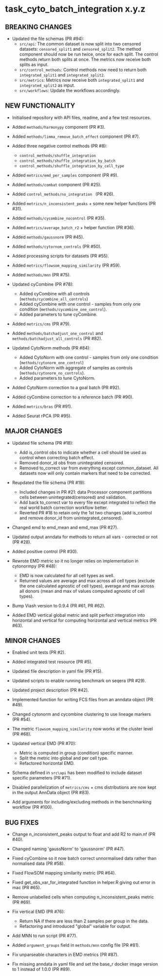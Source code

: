# task_cyto_batch_integration x.y.z

## BREAKING CHANGES

* Updated the file schemas (PR #94):
  - `src/api`: The common dataset is now split into two censored datasets: `censored_split1` and `censored_split2`. The method component should now be run twice, once for each split. The control methods return both splits at once. The metrics now receive both splits as input.
  - `src/control_methods`: Control methods now need to return both `integrated_split1` and `integrated_split2`.
  - `src/metrics`: Metrics now receive both `integrated_split1` and `integrated_split2` as input.
  - `src/workflows`: Update the workflows accordingly.

## NEW FUNCTIONALITY

* Initialised repository with API files, readme, and a few test resources.

* Added `methods/harmonypy` component (PR #3).

* Added `methods/limma_remove_batch_effect` component (PR #7).

* Added three negative control methods (PR #8):
  - `control_methods/shuffle_integration`
  - `control_methods/shuffle_integration_by_batch`
  - `control_methods/shuffle_integration_by_cell_type`

* Added `metrics/emd_per_samples` component (PR #9).

* Added `methods/combat` component (PR #25).

* Added `control_methods/no_integration ` (PR #26).

* Added `metrics/n_inconsistent_peaks` + some new helper functions (PR #31).

* Added `methods/cycombine_nocontrol` (PR #35).

* Added `metrics/average_batch_r2` + helper function (PR #36).

* Added `methods/gaussnorm` (PR #45).

* Added `methods/cytornom_controls` (PR #50).

* Added processing scripts for datasets (PR #55).

* Added `metrics/flowsom_mapping_similarity` (PR #59).

* Added `methods/mnn` (PR #75).

* Updated cyCombine (PR #78):
  * Added cyCombine with all controls (`methods/cycombine_all_controls`) 
  * Added cyCombine with one control - samples from only one condition (`methods/cycombine_one_control`).
  * Added parameters to tune cyCombine.

* Added `metrics/cms` (PR #79).

* Added `methods/batchadjust_one_control` and `methods/batchadjust_all_controls` (PR #82).

* Updated CytoNorm methods (PR #84):
  * Added CytoNorm with one control - samples from only one condition (`methods/cytonorm_one_control`)
  * Added CytoNorm with aggregate of samples as controls (`methods/cytonorm_no_controls`).
  * Added parameters to tune CytoNorm.


* Added CytoNorm correction to a goal batch (PR #92).
* Added cyCombine correction to a reference batch (PR #90).
* Added `metrics/bras` (PR #91).

* Added Seurat rPCA (PR #95).


## MAJOR CHANGES

* Updated file schema (PR #18): 
  * Add is_control obs to indicate whether a cell should be used as control when correcting batch effect.
  * Removed donor_id obs from unintegrated censored.
  * Removed to_correct var from everything except common_dataset. 
  All datasets now will only contain markers that need to be corrected.

* Reupdated the file schema (PR #19):
  * Included changes in PR #21: data Processor component partitions cells between unintegrated(censored) 
  and validation.
  * Add back to_correct var to every file except integrated to reflect the real world 
  batch correction workflow better.
  * Reverted PR #18 to retain only the 1st two changes (add is_control and remove 
  donor_id from unintegrated_censored).

* Changed emd to emd_mean and emd_max (PR #27).

* Updated output anndata for methods to return all vars - corrected or not (PR #28).

* Added positive control (PR #30).

* Rewrote EMD metric so it no longer relies on implementation in cytonormpy (PR #48):
  * EMD is now calculated for all cell types as well.
  * Returned values are average and max across all cell types (exclude the one calculated agnostic of cell types),
  average and max across all donors (mean and max of values computed agnostic of cell types).

* Bump Viash version to 0.9.4 (PR #61, PR #62).

* Added EMD vertical global metric and split perfect integration into horizontal and vertical 
  for computing horizontal and vertical metrics (PR #63).

## MINOR CHANGES

* Enabled unit tests (PR #2).

* Added integrated test resource (PR #5).

* Updated file description in yaml file (PR #15).

* Updated scripts to enable running benchmark on seqera (PR #29).

* Updated project description (PR #42).

* Implemented function for writing FCS files from an anndata object (PR #49).

* Changed cytonorm and cycombine clustering to use lineage markers (PR #54).

* The metric `flowsom_mapping_similarity` now works at the cluster level (PR #68).

* Updated vertical EMD (PR #70):
  * Metric is computed in group (condition) specific manner. 
  * Split the metric into global and per cell type.
  * Refactored horizontal EMD.

* Schema defined in `src\api` has been modified to include dataset specific parameters (PR #71).

* Disabled parallelization of `metrics/cms` + cms distributions are now kept in the output AnnData object (PR #83).

* Add arguments for including/excluding methods in the benchmarking workflow (PR #100).


## BUG FIXES

* Change n_inconsistent_peaks output to float and add R2 to main.nf (PR #40).

* Changed naming 'gaussNorm' to 'gaussnorm' (PR #47).

* Fixed cyCombine so it now batch correct unnormalised data rather than normalised data (PR #58). 

* Fixed FlowSOM mapping similarity metric (PR #64).

* Fixed get_obs_var_for_integrated function in helper.R giving out error in mac (PR #65).

* Remove unlabelled cells when computing n_inconsistent_peaks metric (PR #69).

* Fix vertical EMD (PR #76):
  * Return NA if there are less than 2 samples per group in the data.
  * Refactoring and introduced "global" variable for output.

* Add MNN to run script (PR #77).

* Added `argument_groups` field in `methods/mnn` config file (PR #81).

* Fix unparseable characters in EMD metrics (PR #87).

* Fix missing anndata in yaml file and set the base_r docker image version to 1 instead of 1.0.0 (PR #89).



